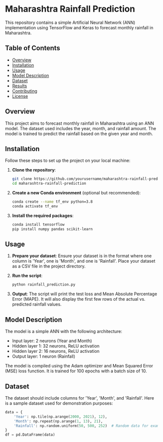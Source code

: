 # Maharashtra Rainfall Prediction

This repository contains a simple Artificial Neural Network (ANN) implementation using TensorFlow and Keras to forecast monthly rainfall in Maharashtra.

## Table of Contents
- [Overview](#overview)
- [Installation](#installation)
- [Usage](#usage)
- [Model Description](#model-description)
- [Dataset](#dataset)
- [Results](#results)
- [Contributing](#contributing)
- [License](#license)

## Overview
This project aims to forecast monthly rainfall in Maharashtra using an ANN model. The dataset used includes the year, month, and rainfall amount. The model is trained to predict the rainfall based on the given year and month.

## Installation
Follow these steps to set up the project on your local machine:

1. **Clone the repository**:
    ```bash
    git clone https://github.com/yourusername/maharashtra-rainfall-prediction.git
    cd maharashtra-rainfall-prediction
    ```

2. **Create a new Conda environment** (optional but recommended):
    ```bash
    conda create --name tf_env python=3.8
    conda activate tf_env
    ```

3. **Install the required packages**:
    ```bash
    conda install tensorflow
    pip install numpy pandas scikit-learn
    ```

## Usage
1. **Prepare your dataset**:
    Ensure your dataset is in the format where one column is 'Year', one is 'Month', and one is 'Rainfall'. Place your dataset as a CSV file in the project directory.

2. **Run the script**:
    ```bash
    python rainfall_prediction.py
    ```

3. **Output**:
    The script will print the test loss and Mean Absolute Percentage Error (MAPE). It will also display the first few rows of the actual vs. predicted rainfall values.

## Model Description
The model is a simple ANN with the following architecture:
- Input layer: 2 neurons (Year and Month)
- Hidden layer 1: 32 neurons, ReLU activation
- Hidden layer 2: 16 neurons, ReLU activation
- Output layer: 1 neuron (Rainfall)

The model is compiled using the Adam optimizer and Mean Squared Error (MSE) loss function. It is trained for 100 epochs with a batch size of 10.

## Dataset
The dataset should include columns for 'Year', 'Month', and 'Rainfall'. Here is a sample dataset used for demonstration purposes:

```python
data = {
    'Year': np.tile(np.arange(2000, 2021), 12),
    'Month': np.repeat(np.arange(1, 13), 21),
    'Rainfall': np.random.uniform(50, 500, 252)  # Random data for example
}
df = pd.DataFrame(data)
